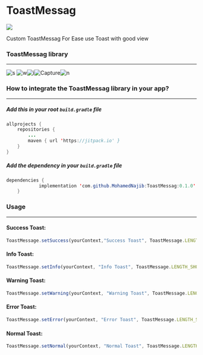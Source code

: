 # ToastMessag

[![](https://jitpack.io/v/MohamedNajib/ToastMessag.svg)](https://jitpack.io/#MohamedNajib/ToastMessag)

Custom ToastMessag For Ease use Toast with good view

### ToastMessag library
---
![s](https://user-images.githubusercontent.com/50467719/62870332-c943b300-bd19-11e9-8bea-c9ed680d565a.PNG) ![w](https://user-images.githubusercontent.com/50467719/62872678-42450980-bd1e-11e9-905c-82c1f0b92e9d.PNG)![i](https://user-images.githubusercontent.com/50467719/62872745-69034000-bd1e-11e9-8497-9be32e3c3922.PNG)![Capture](https://user-images.githubusercontent.com/50467719/62872776-78828900-bd1e-11e9-836a-26b978905914.PNG)![n](https://user-images.githubusercontent.com/50467719/62872808-86380e80-bd1e-11e9-8c0e-44152bf3af72.PNG)


### How to integrate the ToastMessag library in your app?
---

##### Add this in your root `build.gradle` file
```java
allprojects {
	repositories {
		...
		maven { url 'https://jitpack.io' }
	}
}
```

##### Add the dependency in your `build.gradle` file
```java
dependencies {
	        implementation 'com.github.MohamedNajib:ToastMessag:0.1.0'
	}
```
### Usage
---

#### Success Toast:
```javascript
ToastMessage.setSuccess(yourContext,"Success Toast", ToastMessage.LENGTH_LONG, true).show();
```

#### Info Toast:
```javascript
ToastMessage.setInfo(yourContext, "Info Toast", ToastMessage.LENGTH_SHORT, true).show();
```

#### Warning Toast:
```javascript
ToastMessage.setWarning(yourContext, "Warning Toast", ToastMessage.LENGTH_SHORT, true).show();
```

#### Error Toast:
```javascript
ToastMessage.setError(yourContext, "Error Toast", ToastMessage.LENGTH_SHORT, true).show();
```

#### Normal Toast:
```javascript
ToastMessage.setNormal(yourContext, "Normal Toast", ToastMessage.LENGTH_LONG).show();
```



